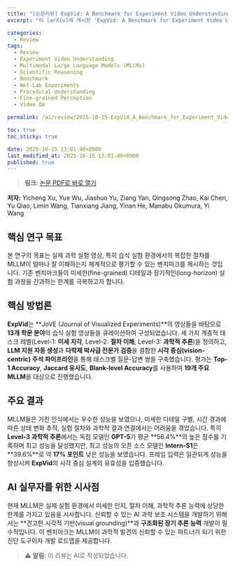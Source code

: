 ```yaml
---
title: "[논문리뷰] ExpVid: A Benchmark for Experiment Video Understanding & Reasoning"
excerpt: "이 [arXiv]에 게시한 'ExpVid: A Benchmark for Experiment Video Understanding & Reasoning' 논문에 대한 자세한 리뷰입니다."

categories:
  - Review
tags:
  - Review
  - Experiment Video Understanding
  - Multimodal Large Language Models (MLLMs)
  - Scientific Reasoning
  - Benchmark
  - Wet-Lab Experiments
  - Procedural Understanding
  - Fine-grained Perception
  - Video QA

permalink: /ai/review/2025-10-15-ExpVid_A_Benchmark_for_Experiment_Video_Understanding_Reasoning/

toc: true
toc_sticky: true

date: 2025-10-15 13:01:40+0900
last_modified_at: 2025-10-15 13:01:40+0900
published: true
---
```

> **링크:** [논문 PDF로 바로 열기](https://arxiv.org/abs/2510.11606)

**저자:** Yicheng Xu, Yue Wu, Jiashuo Yu, Ziang Yan, Qingsong Zhao, Kai Chen, Yu Qiao, Limin Wang, Tianxiang Jiang, Yinan He, Manabu Okumura, Yi Wang



## 핵심 연구 목표
본 연구의 목표는 실제 과학 실험 영상, 특히 습식 실험 환경에서의 복잡한 절차를 MLLM이 얼마나 잘 이해하는지 체계적으로 평가할 수 있는 벤치마크를 제시하는 것입니다. 기존 벤치마크들이 미세한(fine-grained) 디테일과 장기적인(long-horizon) 실험 과정을 간과하는 한계를 극복하고자 합니다.

## 핵심 방법론
**ExpVid**는 **JoVE (Journal of Visualized Experiments)**의 영상들을 바탕으로 **13개 학문 분야**의 습식 실험 영상들을 큐레이션하여 구성되었습니다. 세 가지 계층적 태스크 레벨(Level-1: **미세 지각**, Level-2: **절차 이해**, Level-3: **과학적 추론**)을 정의하고, **LLM 지원 자동 생성**과 **다학제 박사급 전문가 검증**을 결합한 **시각 중심(vision-centric) 주석 파이프라인**을 통해 태스크별 질문-답변 쌍을 구축했습니다. 평가는 **Top-1 Accuracy**, **Jaccard 유사도**, **Blank-level Accuracy**를 사용하여 **19개 주요 MLLM**을 대상으로 진행했습니다.

## 주요 결과
MLLM들은 거친 인식에서는 우수한 성능을 보였으나, 미세한 디테일 구별, 시간 경과에 따른 상태 변화 추적, 실험 절차와 과학적 결과 연결에서는 어려움을 겪었습니다. 특히 **Level-3 과학적 추론**에서는 독점 모델인 **GPT-5**가 평균 **56.4%**의 높은 점수를 기록하며 최고 성능을 달성했지만, 최고 성능의 오픈 소스 모델인 **Intern-S1**은 **39.6%**로 약 **17% 포인트** 낮은 성능을 보였습니다. 프레임 입력은 일관되게 성능을 향상시켜 **ExpVid**의 시각 중심 설계의 유효성을 입증했습니다.

## AI 실무자를 위한 시사점
현재 MLLM은 실제 실험 환경에서 미세한 인지, 절차 이해, 과학적 추론 능력에 상당한 한계를 가지고 있음을 시사합니다. 신뢰할 수 있는 AI 과학 보조 시스템을 개발하기 위해서는 **견고한 시각적 기반(visual grounding)**과 **구조화된 장기 추론 능력** 개발이 필수적입니다. 이 벤치마크는 MLLM이 과학적 발견의 신뢰할 수 있는 파트너가 되기 위한 진단 도구이자 개발 로드맵을 제공합니다.

> ⚠️ **알림:** 이 리뷰는 AI로 작성되었습니다.